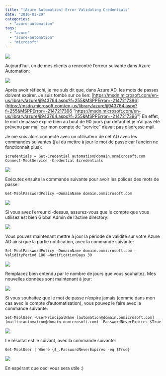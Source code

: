 ```yaml
---
title: "[Azure Automation] Error Validating Credentials"
date: "2016-01-29"
categories: 
  - "azure-automation"
tags: 
  - "azure"
  - "azure-automation"
  - "microsoft"
---
```


[![](https://cloudyjourney.fr/wp-content/uploads/2018/01/AzureAutomationLogo.png)](https://cloudyjourney.fr/wp-content/uploads/2018/01/AzureAutomationLogo.png)

Aujourd’hui, un de mes clients a rencontré l’erreur suivante dans Azure Automation:

[![](https://cloudyjourney.fr/wp-content/uploads/2018/01/SNAGHTML290be6c4_13B591DB.png)](https://cloudyjourney.fr/wp-content/uploads/2018/01/SNAGHTML290be6c4_13B591DB.png)

Après avoir réfléchi, je me suis dit que, dans Azure AD, les mots de passes doivent expirer. Je suis tombé sur ce lien: [https://msdn.microsoft.com/en-us/library/azure/jj943764.aspx?f=255&MSPPError=-2147217396](https://msdn.microsoft.com/en-us/library/azure/jj943764.aspx?f=255&MSPPError=-2147217396 "https://msdn.microsoft.com/en-us/library/azure/jj943764.aspx?f=255&MSPPError=-2147217396") En effet, le mot de passe expire bien au bout de 90 jours par défaut et je n’ai pas été prévenu par mail car mon compte de “service” n’avait pas d’adresse mail.

Je me suis alors connecté avec un utilisateur de cet AD avec les commandes suivantes (j’ai du mettre à jour le mot de passe car l’ancien ne fonctionnait plus):

`$credentials = Get-Credential automation@domain.onmicrosoft.com Connect-MsolService -Credential $credentials`

[![](https://cloudyjourney.fr/wp-content/uploads/2018/01/SNAGHTML291611da_033D20E0.png)](https://cloudyjourney.fr/wp-content/uploads/2018/01/SNAGHTML291611da_033D20E0.png)

Exécutez ensuite la commande suivante pour avoir les polices des mots de passe:

`Get-MsolPasswordPolicy –DomainName domain.onmicrosoft.com`

[![](https://cloudyjourney.fr/wp-content/uploads/2018/01/SNAGHTML2919eb63_50D94D60.png)](https://cloudyjourney.fr/wp-content/uploads/2018/01/SNAGHTML2919eb63_50D94D60.png)

Si vous avez l’erreur ci-dessus, assurez-vous que le compte que vous utilisez est bien Global Admin de l’active directory:

[![](https://cloudyjourney.fr/wp-content/uploads/2018/01/SNAGHTML291ad17d_211E3592.png)](https://cloudyjourney.fr/wp-content/uploads/2018/01/SNAGHTML291ad17d_211E3592.png)

Vous pouvez maintenant mettre à jour la période de validité sur votre Azure AD ainsi que la partie notification, avec la commande suivante:

`Set-MsolPasswordPolicy –DomainName domain.onmicrosoft.com –ValidityPeriod 180 –NotificationDays 30`

[![](https://cloudyjourney.fr/wp-content/uploads/2018/01/SNAGHTML291d42ac_07B63258.png)](https://cloudyjourney.fr/wp-content/uploads/2018/01/SNAGHTML291d42ac_07B63258.png)

Remplacez bien entendu par le nombre de jours que vous souhaitez. Mes nouvelles données sont maintenant à jour:

[![](https://cloudyjourney.fr/wp-content/uploads/2018/01/SNAGHTML291f8624_6E4E2F1D.png)](https://cloudyjourney.fr/wp-content/uploads/2018/01/SNAGHTML291f8624_6E4E2F1D.png)

Si vous souhaitez que le mot de passe n’expire jamais (comme dans mon cas avec le compte d’automatisation), vous pouvez le faire avec la commande suivante:

`Set-MsolUser -UserPrincipalName [automation@domain.onmicrosoft.com](mailto:automation@domain.onmicrosoft.com) -PasswordNeverExpires $True`

[![](https://cloudyjourney.fr/wp-content/uploads/2018/01/SNAGHTML2920b935_49BCA199.png)](https://cloudyjourney.fr/wp-content/uploads/2018/01/SNAGHTML2920b935_49BCA199.png)

Le résultat est le suivant, avec la commande suivante:

`Get-MsolUser | Where {$_.PasswordNeverExpires -eq $True}`

[![](https://cloudyjourney.fr/wp-content/uploads/2018/01/SNAGHTML2921f985_1758CE1A.png)](https://cloudyjourney.fr/wp-content/uploads/2018/01/SNAGHTML2921f985_1758CE1A.png)

En espérant que ceci vous sera utile :)
